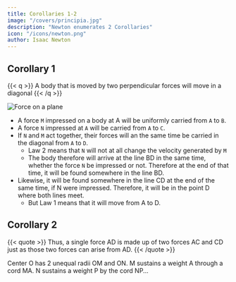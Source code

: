 ```yaml
---
title: Corollaries 1-2
image: "/covers/principia.jpg"
description: "Newton enumerates 2 Corollaries"
icon: "/icons/newton.png"
author: Isaac Newton
---
```




## Corollary 1

{{< q >}}
A body that is moved by two perpendicular forces will move in a diagonal
{{< /q >}}


![Force on a plane](/graphics/physics/mnabcd.png)

- A force `M` impressed on a body at A will be uniformly carried from `A` to `B`. 
- A force `N` impressed  at `A` will be carried from `A` to `C`. 
- If `N` and `M` act together, their forces will an the same time be carried in the diagonal from `A` to `D`.
  - Law 2 means that `N` will not at all change the velocity generated by `M` <!-- , , by which the body is carried towards the line BD. -->
  - The body therefore will arrive at the line BD in the same time, whether the force `N` be impressed or not. Therefore at the end of that time, it will be found somewhere in the line BD.
- Likewise, it will be found somewhere in the line CD at the end of the same time, if N were impressed.  Therefore, it will be in the point D where both lines meet. 
  - But Law 1 means that it will move from A to D. 


## Corollary 2

{{< quote >}}
Thus, a single force AD is made up of two forces AC and CD just as those two forces can arise from AD.
{{< /quote >}}

Center O has 2 unequal radii OM and ON. M sustains a weight A through a cord MA. N sustains a weight P by the cord NP...

<!-- 
s MA and NP, and the forces of those weights move the wheel. 

The center O draws the right line KOL, meeting the cords perpendicularly in K and L; and from the centre O, with OL the greater of the distances  -->

<!-- OK
MA
lei
arid
OL,
describe a circle, meeting the cord
D and drawing OD, make AC paral-
and DC perpendicular thereto. Now, it
in 
being indifferent whether the points K, L, D, of
the cords be lixed to the plane of the wheel or
the weights will have the same effect
whether they are suspended from the points
and L. Let the whole force
and L, or from
not,
K
D
A
of the weight
be represented by the line AD,
and let it be resolved into the forces
and
AC
CD
OD
;
of which the force
AC,
drawing the radius
but
directly from the centre, will have no effect to move the wheel
the
will
have
the other force DC, drawing the radius
perpendicularly,
to
that
same effect as if it drew perpendicularly the radius
equal
:
DO
OD
OL
is, it
w ill have the same
A
weight
as the force
ilar triangles
effect as the
DC
is to
ADC, DOK),
as
weight P,
the force
OK
to
OD
DA
if that
;
to
is weight
the that is (because of the sim
or OL. Therefore the weights
;
A
and P, which are reciprocally as the radii OK and OL that lie in the same
right line, will be equipollent, and so remain in equilibrio which is the well
;
known property
of the balance, the lever, and the wheel. If either weight is
in
than
this
ratio, its force to move the wheel will be so much greater.
greater
If the weight p, equal to the weight P, is partly suspended by the
draw p}i, NH, the
cord NJO, partly sustained by the oblique plane
and if
former perpendicular to the horizon, the latter to the plane
the force of the weight p tending downwards is represented by the line
If there was any plane
/?H, it may be resolved into the forces joN, HN.
pG
;
pG
;
pG
in a line
/?Q, perpendicular to the cord y?N, cutting the other plane
parallel to the horizon, and the weight p was supported only by those
would press those planes perpendicularly with the forces
pN, HN; to wit, the plane joQ, with the force joN, and the plane pG with
the force HN.
And therefore if the plane pQ was taken away, so thnt
planes
pQ, pG,
it
the weight might stretch the cord, because the cord, now sustaining the
weight, supplies the place of the plane that was removed, it will be strained
by the same force joN which pressed upon the plane before.
Therefore,
the tension of this oblique cord joN will be to that of the other perpendic
ular cord
as jt?N to joH.
And therefore if the weight p is to the
PN
A
compounded of the reciprocal ratio of the least distances
PN, AM, from the centre of the wheel, and of the direct ratio of
the
weights will have the same effect towards moving the wheel,
pH tojoN,
and will therefore sustain each other as any one may find by experiment.
But the weight p pressing upon those two oblique planes, may be con
sidered as a wedge between the two internal surfaces of a body split by it;
and hence tlif ft IV.P* of th^ ^dge and the mallet may be determined; foi
weight
in a ratio
of the cords


8G
because the force with which the weight p presses the plane pQi is to the
force with which the same, whether by its own gravity, or by the blow of
a mallet, is impelled in the direction of the line joH towards both the
and to the force with which it presses the other
planes, as joN to
pH
plane
from
;
as joN to NH.
And thus the force of the screw
a like resolution of forces it being no other than a
pG,
;
may
be deduced
wedge impelled

Therefore the use of this Corollary spreads far and wide, and by that diffusive extent the truth thereof is farther confirmed.

For on what has been said depends the whole doctrine of mechanics variously demonstrated by different authors.

with the force of a lever.
For from hence are easily

deduced the forces of machines, which are compounded of wheels, pullics,
and weights, ascending directly or obliquely, and other mechan
levers, cords,
ical
powers

as also the force of the tendons to move the bones of animals.

 -->